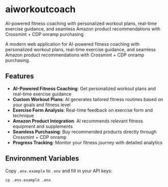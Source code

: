 # aiworkoutcoach
AI-powered fitness coaching with personalized workout plans, real-time exercise guidance, and seamless Amazon product recommendations with Crossmint + CDP onramp purchasing

A modern web application for AI-powered fitness coaching with personalized workout plans, real-time exercise guidance, and seamless Amazon product recommendations with Crossmint + CDP onramp purchasing.

## Features

- **AI-Powered Fitness Coaching**: Get personalized workout plans and real-time exercise guidance
- **Custom Workout Plans**: AI generates tailored fitness routines based on your goals and fitness level
- **Exercise Form Analysis**: Real-time feedback on exercise form and technique
- **Amazon Product Integration**: AI recommends relevant fitness equipment and supplements
- **Seamless Purchasing**: Buy recommended products directly through Crossmint + CDP onramp
- **Progress Tracking**: Monitor your fitness journey with detailed analytics

## Environment Variables

Copy `.env.example` to `.env` and fill in your API keys:

```bash
cp .env.example .env
```
